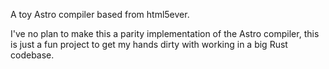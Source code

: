 A toy Astro compiler based from html5ever.

I've no plan to make this a parity implementation of the Astro compiler, this is just a fun project to get my hands dirty with working in a big Rust codebase.

<!-- # html5ever -->
<!---->
<!-- [![Build Status](https://github.com/servo/html5ever/actions/workflows/main.yml/badge.svg)](https://github.com/servo/html5ever/actions) -->
<!-- [![crates.io](https://img.shields.io/crates/v/html5ever.svg)](https://crates.io/crates/html5ever) -->
<!---->
<!-- [API Documentation][API documentation] -->
<!---->
<!-- html5ever is an HTML parser developed as part of the [Servo][] project. -->
<!---->
<!-- It can parse and serialize HTML according to the [WHATWG](https://whatwg.org/) specs (aka "HTML5"). However, there are some differences in the actual behavior currently, most of which are documented [in the bug tracker][]. html5ever passes all tokenizer tests from [html5lib-tests][], with most tree builder tests outside of the unimplemented features. The goal is to pass all html5lib tests, while also providing all hooks needed by a production web browser, e.g. `document.write`. -->
<!---->
<!-- Note that the HTML syntax is very similar to XML. For correct parsing of XHTML, use an XML parser (that said, many XHTML documents in the wild are serialized in an HTML-compatible form). -->
<!---->
<!-- html5ever is written in [Rust][], therefore it avoids the notorious security problems that come along with using C. Being built with Rust also makes the library come with the high-grade performance you would expect from an HTML parser written in C. html5ever is basically a C HTML parser, but without needing a garbage collector or other heavy runtime processes. -->
<!---->
<!---->
<!-- ## Getting started in Rust -->
<!---->
<!-- Add html5ever as a dependency in your [`Cargo.toml`](https://crates.io/) file: -->
<!---->
<!-- ```toml -->
<!-- [dependencies] -->
<!-- html5ever = "0.27" -->
<!-- ``` -->
<!---->
<!-- You should also take a look at [`examples/html2html.rs`], [`examples/print-rcdom.rs`], and the [API documentation][]. -->
<!---->
<!---->
<!-- ## Getting started in other languages -->
<!---->
<!-- Bindings for Python and other languages are much desired. -->
<!---->
<!---->
<!-- ## Working on html5ever -->
<!---->
<!-- To fetch the test suite, you need to run -->
<!---->
<!-- ``` -->
<!-- git submodule update --init -->
<!-- ``` -->
<!---->
<!-- Run `cargo doc` in the repository root to build local documentation under `target/doc/`. -->
<!---->
<!---->
<!-- ## Details -->
<!---->
<!-- html5ever uses callbacks to manipulate the DOM, therefore it does not provide any DOM tree representation.  -->
<!---->
<!-- html5ever exclusively uses UTF-8 to represent strings. In the future it will support other document encodings (and UCS-2 `document.write`) by converting input. -->
<!---->
<!-- The code is cross-referenced with the WHATWG syntax spec, and eventually we will have a way to present code and spec side-by-side. -->
<!---->
<!-- html5ever builds against the official stable releases of Rust, though some optimizations are only supported on nightly releases. -->
<!---->
<!-- [API documentation]: https://docs.rs/html5ever -->
<!-- [Servo]: https://github.com/servo/servo -->
<!-- [Rust]: https://www.rust-lang.org/ -->
<!-- [in the bug tracker]: https://github.com/servo/html5ever/issues?q=is%3Aopen+is%3Aissue+label%3Aweb-compat -->
<!-- [html5lib-tests]: https://github.com/html5lib/html5lib-tests -->
<!-- [`examples/html2html.rs`]: https://github.com/servo/html5ever/blob/main/rcdom/examples/html2html.rs -->
<!-- [`examples/print-rcdom.rs`]: https://github.com/servo/html5ever/blob/main/rcdom/examples/print-rcdom.rs -->
